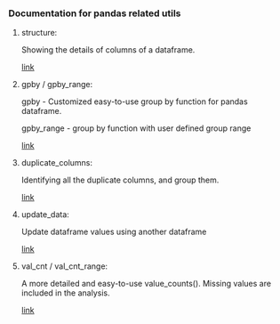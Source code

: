 ### Documentation for pandas related utils

1. structure:   

   Showing the details of columns of a dataframe. 

    [link](https://github.com/Shiutang-Li/python_utils/blob/master/doc/structure.md)
  
2. gpby / gpby_range:  

   gpby - Customized easy-to-use group by function for pandas dataframe.   

   gpby_range - group by function with user defined group range  

    [link](https://github.com/Shiutang-Li/python_utils/blob/master/doc/gpby.md)
    
3. duplicate_columns:  

   Identifying all the duplicate columns, and group them.

    [link](https://github.com/Shiutang-Li/python_utils/blob/master/doc/duplicate_columns.md)

4. update_data:  

   Update dataframe values using another dataframe 

    [link](https://github.com/Shiutang-Li/python_utils/blob/master/doc/update_data.md)
    
5. val_cnt / val_cnt_range:

   A more detailed and easy-to-use value_counts(). Missing values are included in the analysis. 

    [link](https://github.com/Shiutang-Li/python_utils/blob/master/doc/val_cnt.md)
